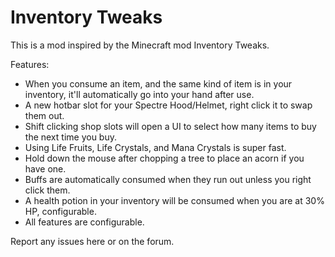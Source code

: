 # Inventory Tweaks
This is a mod inspired by the Minecraft mod Inventory Tweaks.

Features:
 - When you consume an item, and the same kind of item is in your inventory, it'll automatically go into your hand after use.
 - A new hotbar slot for your Spectre Hood/Helmet, right click it to swap them out.
 - Shift clicking shop slots will open a UI to select how many items to buy the next time you buy.
 - Using Life Fruits, Life Crystals, and Mana Crystals is super fast.
 - Hold down the mouse after chopping a tree to place an acorn if you have one.
 - Buffs are automatically consumed when they run out unless you right click them.
 - A health potion in your inventory will be consumed when you are at 30% HP, configurable.
 - All features are configurable.

Report any issues here or on the forum.